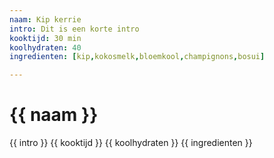 ```yaml
---
naam: Kip kerrie
intro: Dit is een korte intro
kooktijd: 30 min
koolhydraten: 40
ingredienten: [kip,kokosmelk,bloemkool,champignons,bosui]

---
```


<h1>{{ naam }}</h1>
{{ intro }}
{{ kooktijd }}
{{ koolhydraten }}
{{ ingredienten }}